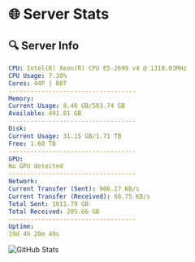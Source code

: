 # 🌐 Server Stats
## 🔍 Server Info
```yaml
CPU: Intel(R) Xeon(R) CPU E5-2699 v4 @ 1310.03MHz
CPU Usage: 7.30%
Cores: 44P | 88T
-----------------------------------
Memory:
Current Usage: 8.48 GB/503.74 GB
Available: 491.81 GB
-----------------------------------
Disk:
Current Usage: 31.15 GB/1.71 TB
Free: 1.60 TB
-----------------------------------
GPU:
No GPU detected
-----------------------------------
Network:
Current Transfer (Sent): 906.27 KB/s
Current Transfer (Received): 68.75 KB/s
Total Sent: 1011.79 GB
Total Received: 205.66 GB
-----------------------------------
Uptime:
19d 4h 20m 49s
```
![GitHub Stats](https://img.shields.io/badge/Updated-2025-05-08_21:29:37-blue)